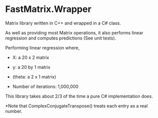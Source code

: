 # FastMatrix.Wrapper

Matrix library written in C++ and wrapped in a C# class. 

As well as providing most Matrix operations, it also performs linear regression and computes predictions (See unit tests).

Performing linear regression where,

- X: a 20 x 2 matrix 
- y: a 20 by 1 matrix
- (theta: a 2 x 1 matrix)

- Number of iterations: 1,000,000

This library takes about 2/3 of the time a pure C# implementation does.

\*Note that ComplexConjugateTranspose() treats each entry as a real number.
